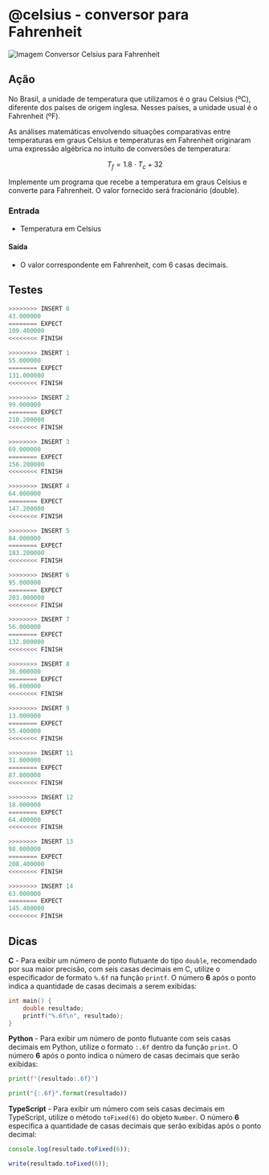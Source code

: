 # @celsius - conversor para Fahrenheit

![Imagem Conversor Celsius para Fahrenheit](cover.jpg)

## Ação

No Brasil, a unidade de temperatura que utilizamos é o grau Celsius (ºC),
diferente dos países de origem inglesa. Nesses países, a unidade usual é o
Fahrenheit (ºF).

As análises matemáticas envolvendo situações comparativas entre temperaturas em
graus Celsius e temperaturas em Fahrenheit originaram uma expressão algébrica no
intuito de conversões de temperatura:

$$T_f = 1.8 \cdot T_c + 32$$

Implemente um programa que recebe a temperatura em graus Celsius e converte para
Fahrenheit. O valor fornecido será fracionário (double).

### Entrada

- Temperatura em Celsius  

#### Saída

- O valor correspondente em Fahrenheit, com 6 casas decimais.

## Testes

```py
>>>>>>>> INSERT 0
43.000000
======== EXPECT
109.400000
<<<<<<<< FINISH
```

```py
>>>>>>>> INSERT 1
55.000000
======== EXPECT
131.000000
<<<<<<<< FINISH
```

```py
>>>>>>>> INSERT 2
99.000000
======== EXPECT
210.200000
<<<<<<<< FINISH
```

```py
>>>>>>>> INSERT 3
69.000000
======== EXPECT
156.200000
<<<<<<<< FINISH
```

```py
>>>>>>>> INSERT 4
64.000000
======== EXPECT
147.200000
<<<<<<<< FINISH
```

```py
>>>>>>>> INSERT 5
84.000000
======== EXPECT
183.200000
<<<<<<<< FINISH
```

```py
>>>>>>>> INSERT 6
95.000000
======== EXPECT
203.000000
<<<<<<<< FINISH
```

```py
>>>>>>>> INSERT 7
56.000000
======== EXPECT
132.800000
<<<<<<<< FINISH
```

```py
>>>>>>>> INSERT 8
36.000000
======== EXPECT
96.800000
<<<<<<<< FINISH
```

```py
>>>>>>>> INSERT 9
13.000000
======== EXPECT
55.400000
<<<<<<<< FINISH
```

```py
>>>>>>>> INSERT 11
31.000000
======== EXPECT
87.800000
<<<<<<<< FINISH
```

```py
>>>>>>>> INSERT 12
18.000000
======== EXPECT
64.400000
<<<<<<<< FINISH
```

```py
>>>>>>>> INSERT 13
98.000000
======== EXPECT
208.400000
<<<<<<<< FINISH
```

```py
>>>>>>>> INSERT 14
63.000000
======== EXPECT
145.400000
<<<<<<<< FINISH
```

## Dicas

**C** - Para exibir um número de ponto flutuante do tipo `double`, recomendado por sua maior precisão, com seis casas decimais em C, utilize o especificador de formato `%.6f` na função `printf`. O número **6** após o ponto indica a quantidade de casas decimais a serem exibidas:

```c
int main() {
    double resultado;
    printf("%.6f\n", resultado);
}
```

**Python** - Para exibir um número de ponto flutuante com seis casas decimais em Python, utilize o formato `:.6f` dentro da função `print`. O número **6** após o ponto indica o número de casas decimais que serão exibidas:

``` python
print(f"{resultado:.6f}")
```

```py
print("{:.6f}".format(resultado))
```

**TypeScript** - Para exibir um número com seis casas decimais em TypeScript, utilize o método `toFixed(6)` do objeto `Number`. O número **6** especifica a quantidade de casas decimais que serão exibidas após o ponto decimal:

```ts
console.log(resultado.toFixed(6)); 
```

```ts
write(resultado.toFixed(6));
```
